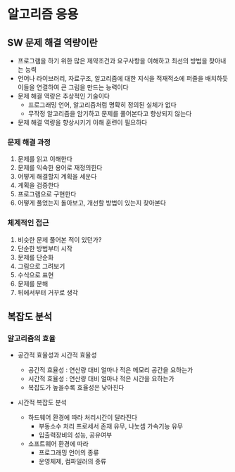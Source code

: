 # 알고리즘 응용

## SW 문제 해결 역량이란

- 프로그램을 하기 위한 많은 제약조건과 요구사항을 이해하고 최선의 방법을 찾아내는 능력
- 언어나 라이브러리, 자료구조, 알고리즘에 대한 지식을 적재적소에 퍼즐을 배치하듯 이들을 연결하여 큰 그림을 만드는 능력이다
- 문제 해결 역량은 추상적인 기술이다
  - 프로그래밍 언어, 알고리즘처럼 명확히 정의된 실체가 없다
  - 무작정 알고리즘을 암기하고 문제를 풀어본다고 향상되지 않는다
- 문제 해결 역량을 향상시키기 이해 훈련이 필요하다

### 문제 해결 과정

1. 문제를 읽고 이해한다
2. 문제를 익숙한 용어로 재정의한다
3. 어떻게 해결할지 계획을 세운다
4. 계획을 검증한다
5. 프로그램으로 구현한다
6. 어떻게 풀었는지 돌아보고, 개선할 방법이 있는지 찾아본다

### 체계적인 접근

1. 비슷한 문제 풀어본 적이 있던가?
2. 단순한 방법부터 시작
3. 문제를 단순화
4. 그림으로 그려보기
5. 수식으로 표현
6. 문제를 분해
7. 뒤에서부터 거꾸로 생각

## 복잡도 분석

### 알고리즘의 효율

- 공간적 효율성과 시간적 효율성

  - 공간적 효율성 : 연산량 대비 얼마나 적은 메모리 공간을 요하는가
  - 시간적 효율성 : 연산량 대비 얼마나 적은 시간을 요하는가
  - 복잡도가 높을수록 효율성은 낮아진다

- 시간적 복잡도 분석
  - 하드웨어 환경에 따라 처리시간이 달라진다
    - 부동소수 처리 프로세서 존재 유무, 나눗셈 가속기능 유무
    - 입출력장비의 성능, 공유여부
  - 소프트웨어 환경에 따라
    - 프로그래밍 언어의 종류
    - 운영체제, 컴파일러의 종류
